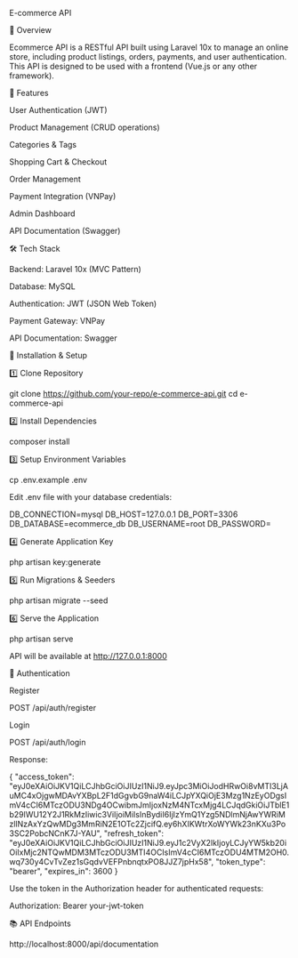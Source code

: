 E-commerce API

📌 Overview

Ecommerce API is a RESTful API built using Laravel 10x to manage an online store, including product listings, orders, payments, and user authentication. This API is designed to be used with a frontend (Vue.js or any other framework).

🚀 Features

User Authentication (JWT)

Product Management (CRUD operations)

Categories & Tags

Shopping Cart & Checkout

Order Management

Payment Integration (VNPay)

Admin Dashboard

API Documentation (Swagger)

🛠️ Tech Stack

Backend: Laravel 10x (MVC Pattern)

Database: MySQL

Authentication: JWT (JSON Web Token)

Payment Gateway: VNPay

API Documentation: Swagger

🚀 Installation & Setup

1️⃣ Clone Repository

git clone https://github.com/your-repo/e-commerce-api.git
cd e-commerce-api

2️⃣ Install Dependencies

composer install

3️⃣ Setup Environment Variables

cp .env.example .env

Edit .env file with your database credentials:

DB_CONNECTION=mysql
DB_HOST=127.0.0.1
DB_PORT=3306
DB_DATABASE=ecommerce_db
DB_USERNAME=root
DB_PASSWORD=

4️⃣ Generate Application Key

php artisan key:generate

5️⃣ Run Migrations & Seeders

php artisan migrate --seed

6️⃣ Serve the Application

php artisan serve

API will be available at http://127.0.0.1:8000

🔑 Authentication

Register

POST /api/auth/register

Login

POST /api/auth/login

Response:

{
    "access_token": "eyJ0eXAiOiJKV1QiLCJhbGciOiJIUzI1NiJ9.eyJpc3MiOiJodHRwOi8vMTI3LjAuMC4xOjgwMDAvYXBpL2F1dGgvbG9naW4iLCJpYXQiOjE3Mzg1NzEyODgsImV4cCI6MTczODU3NDg4OCwibmJmIjoxNzM4NTcxMjg4LCJqdGkiOiJTblE1b29lWU12Y2J1RkMzIiwic3ViIjoiMiIsInBydiI6IjIzYmQ1Yzg5NDlmNjAwYWRiMzllNzAxYzQwMDg3MmRiN2E1OTc2ZjcifQ.ey6hXIKWtrXoWYWk23nKXu3Po3SC2PobcNCnK7J-YAU",
    "refresh_token": "eyJ0eXAiOiJKV1QiLCJhbGciOiJIUzI1NiJ9.eyJ1c2VyX2lkIjoyLCJyYW5kb20iOiIxMjc2NTQwMDM3MTczODU3MTI4OCIsImV4cCI6MTczODU4MTM2OH0.wq730y4CvTvZez1sGqdvVEFPnbnqtxPO8JJZ7jpHx58",
    "token_type": "bearer",
    "expires_in": 3600
}

Use the token in the Authorization header for authenticated requests:

Authorization: Bearer your-jwt-token

📚 API Endpoints

http://localhost:8000/api/documentation
